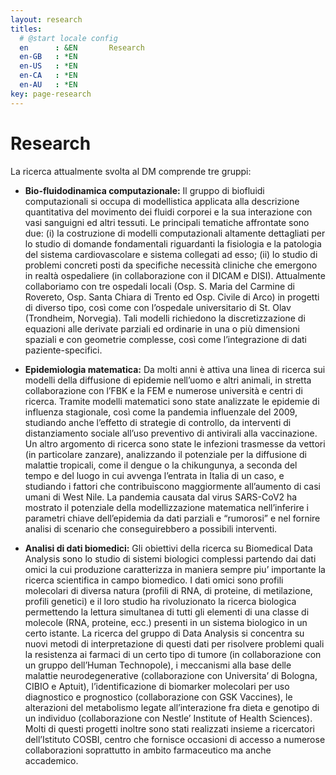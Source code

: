 ```yaml
---
layout: research
titles:
  # @start locale config
  en      : &EN       Research
  en-GB   : *EN
  en-US   : *EN
  en-CA   : *EN
  en-AU   : *EN
key: page-research
---
```


# Research

La ricerca attualmente svolta al DM comprende tre gruppi:
- **Bio-fluidodinamica computazionale:**
  Il gruppo di biofluidi computazionali si occupa di modellistica applicata alla descrizione quantitativa del movimento dei fluidi corporei e la sua interazione con vasi sanguigni ed altri tessuti. Le principali tematiche affrontate sono due: (i) la costruzione di modelli computazionali altamente dettagliati per lo studio di domande fondamentali riguardanti la fisiologia e la patologia del sistema cardiovascolare e sistema collegati ad esso; (ii) lo studio di problemi concreti posti da specifiche necessità cliniche che emergono in realtà ospedaliere (in collaborazione con il DICAM e DISI). Attualmente collaboriamo con tre ospedali locali (Osp. S. Maria del Carmine di Rovereto, Osp. Santa Chiara di Trento ed Osp. Civile di Arco) in progetti di diverso tipo, così come con l’ospedale universitario di St. Olav (Trondheim, Norvegia). Tali modelli richiedono la discretizzazione di equazioni alle derivate parziali ed ordinarie in una o più dimensioni spaziali e con geometrie complesse, così come l’integrazione di dati paziente-specifici.

- **Epidemiologia matematica:**
  Da molti anni è attiva una linea di ricerca sui modelli della diffusione di epidemie nell’uomo e altri animali, in stretta collaborazione con l’FBK e la FEM e numerose università e centri di ricerca. Tramite modelli matematici sono state analizzate le epidemie di influenza stagionale, così come la pandemia influenzale del 2009, studiando anche l’effetto di strategie di controllo, da interventi di distanziamento sociale all’uso preventivo di antivirali alla vaccinazione. Un altro argomento di ricerca sono state le infezioni trasmesse da vettori (in particolare zanzare), analizzando il potenziale per la diffusione di malattie tropicali, come il dengue o la chikungunya, a seconda del tempo e del luogo in cui avvenga l’entrata in Italia di un caso, e studiando i fattori che contribuiscono maggiormente all’aumento di casi umani di West Nile. La pandemia causata dal virus SARS-CoV2 ha mostrato il potenziale della modellizzazione matematica nell’inferire i parametri chiave dell’epidemia da dati parziali e “rumorosi” e nel fornire analisi di scenario che conseguirebbero a possibili interventi.

- **Analisi di dati biomedici:**
  Gli obiettivi della ricerca su Biomedical Data Analysis sono lo studio di sistemi biologici complessi partendo dai dati omici la cui produzione caratterizza in maniera sempre piu’ importante la ricerca scientifica in campo biomedico. I dati omici sono profili molecolari di diversa natura (profili di RNA, di proteine, di metilazione, profili genetici) e il loro studio ha rivoluzionato la ricerca biologica permettendo la lettura simultanea di tutti gli elementi di una classe di molecole (RNA, proteine, ecc.) presenti in un sistema biologico in un certo istante. La ricerca del gruppo di Data Analysis si concentra su nuovi metodi di interpretazione di questi dati per risolvere problemi quali la resistenza ai farmaci di un certo tipo di tumore (in collaborazione con un gruppo dell’Human Technopole), i meccanismi alla base delle malattie neurodegenerative (collaborazione con Universita’ di Bologna, CIBIO e Aptuit), l’identificazione di biomarker molecolari per uso diagnostico e prognostico (collaborazione con GSK Vaccines), le alterazioni del metabolismo legate all’interazione fra dieta e genotipo di un individuo (collaborazione con Nestle’ Institute of Health Sciences). Molti di questi progetti inoltre sono stati realizzati insieme a ricercatori dell’Istituto COSBI, centro che fornisce occasioni di accesso a numerose collaborazioni soprattutto in ambito farmaceutico ma anche accademico.